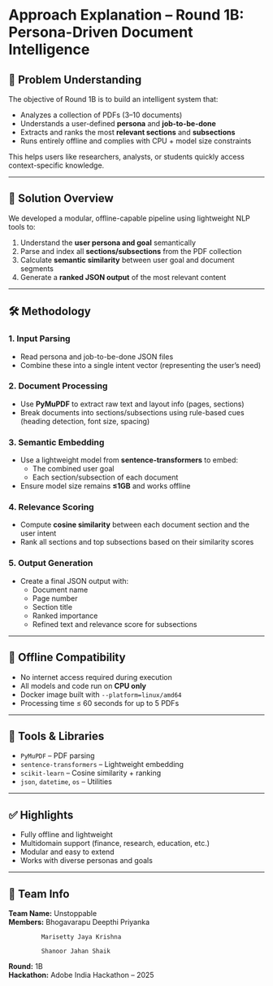 # Approach Explanation – Round 1B: Persona-Driven Document Intelligence

## 🧠 Problem Understanding

The objective of Round 1B is to build an intelligent system that:
- Analyzes a collection of PDFs (3–10 documents)
- Understands a user-defined **persona** and **job-to-be-done**
- Extracts and ranks the most **relevant sections** and **subsections**
- Runs entirely offline and complies with CPU + model size constraints

This helps users like researchers, analysts, or students quickly access context-specific knowledge.

---

## 🧩 Solution Overview

We developed a modular, offline-capable pipeline using lightweight NLP tools to:
1. Understand the **user persona and goal** semantically
2. Parse and index all **sections/subsections** from the PDF collection
3. Calculate **semantic similarity** between user goal and document segments
4. Generate a **ranked JSON output** of the most relevant content

---

## 🛠️ Methodology

### 1. Input Parsing
- Read persona and job-to-be-done JSON files
- Combine these into a single intent vector (representing the user’s need)

### 2. Document Processing
- Use **PyMuPDF** to extract raw text and layout info (pages, sections)
- Break documents into sections/subsections using rule-based cues (heading detection, font size, spacing)

### 3. Semantic Embedding
- Use a lightweight model from **sentence-transformers** to embed:
  - The combined user goal
  - Each section/subsection of each document
- Ensure model size remains **≤1GB** and works offline

### 4. Relevance Scoring
- Compute **cosine similarity** between each document section and the user intent
- Rank all sections and top subsections based on their similarity scores

### 5. Output Generation
- Create a final JSON output with:
  - Document name
  - Page number
  - Section title
  - Ranked importance
  - Refined text and relevance score for subsections

---

## 🧪 Offline Compatibility

- No internet access required during execution
- All models and code run on **CPU only**
- Docker image built with `--platform=linux/amd64`
- Processing time ≤ 60 seconds for up to 5 PDFs

---

## 🧰 Tools & Libraries

- `PyMuPDF` – PDF parsing
- `sentence-transformers` – Lightweight embedding
- `scikit-learn` – Cosine similarity + ranking
- `json`, `datetime`, `os` – Utilities

---

## ✅ Highlights

- Fully offline and lightweight
- Multidomain support (finance, research, education, etc.)
- Modular and easy to extend
- Works with diverse personas and goals

---

## 👤 Team Info

**Team Name:** Unstoppable  
**Members:** Bhogavarapu Deepthi Priyanka

             Marisetty Jaya Krishna
             
             Shanoor Jahan Shaik
             
**Round:** 1B  
**Hackathon:** Adobe India Hackathon – 2025

